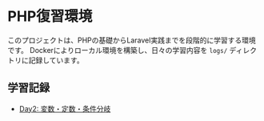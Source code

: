 # PHP復習環境

このプロジェクトは、PHPの基礎からLaravel実践までを段階的に学習する環境です。
Dockerによりローカル環境を構築し、日々の学習内容を `logs/` ディレクトリに記録しています。

## 学習記録

- [Day2: 変数・定数・条件分岐](/logs/day2-variables-review.md)



